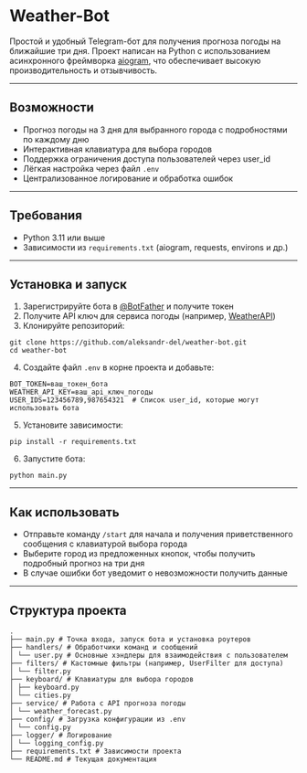 # Weather-Bot

Простой и удобный Telegram-бот для получения прогноза погоды на ближайшие три дня. Проект написан на Python с использованием асинхронного фреймворка [aiogram](https://docs.aiogram.dev/en/latest/), что обеспечивает высокую производительность и отзывчивость.

---

## Возможности

- Прогноз погоды на 3 дня для выбранного города с подробностями по каждому дню
- Интерактивная клавиатура для выбора городов
- Поддержка ограничения доступа пользователей через user_id
- Лёгкая настройка через файл `.env`
- Централизованное логирование и обработка ошибок

---

## Требования

- Python 3.11 или выше
- Зависимости из `requirements.txt` (aiogram, requests, environs и др.)

---

## Установка и запуск

1. Зарегистрируйте бота в [@BotFather](https://t.me/BotFather) и получите токен
2. Получите API ключ для сервиса погоды (например, [WeatherAPI](https://www.weatherapi.com/))
3. Клонируйте репозиторий:

```
git clone https://github.com/aleksandr-del/weather-bot.git
cd weather-bot
```

4. Создайте файл `.env` в корне проекта и добавьте:

```env
BOT_TOKEN=ваш_токен_бота
WEATHER_API_KEY=ваш_api_ключ_погоды
USER_IDS=123456789,987654321  # Список user_id, которые могут использовать бота
```

5. Установите зависимости:

```
pip install -r requirements.txt
```

6. Запустите бота:

```
python main.py
```

---

## Как использовать

- Отправьте команду `/start` для начала и получения приветственного сообщения с клавиатурой выбора города
- Выберите город из предложенных кнопок, чтобы получить подробный прогноз на три дня
- В случае ошибки бот уведомит о невозможности получить данные

---

## Структура проекта

```
.
├── main.py # Точка входа, запуск бота и установка роутеров
├── handlers/ # Обработчики команд и сообщений
│ └── user.py # Основные хэндлеры для взаимодействия с пользователем
├── filters/ # Кастомные фильтры (например, UserFilter для доступа)
│ └── filter.py
├── keyboard/ # Клавиатуры для выбора городов
│ ├── keyboard.py
│ └── cities.py
├── service/ # Работа с API прогноза погоды
│ └── weather_forecast.py
├── config/ # Загрузка конфигурации из .env
│ └── config.py
├── logger/ # Логирование
│ └── logging_config.py
├── requirements.txt # Зависимости проекта
└── README.md # Текущая документация
```
